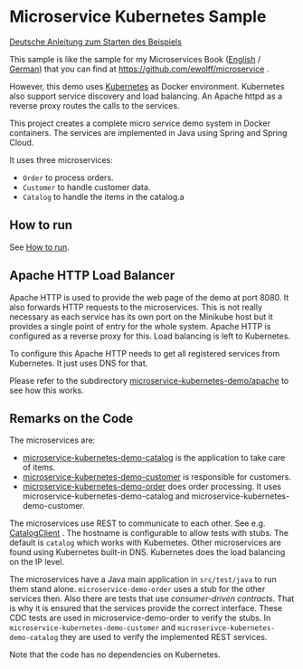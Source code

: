 Microservice Kubernetes Sample
=====================

[Deutsche Anleitung zum Starten des Beispiels](WIE-LAUFEN.md)

This sample is like the sample for my Microservices Book
 ([English](http://microservices-book.com/) /
 [German](http://microservices-buch.de/)) that you can find at
 https://github.com/ewolff/microservice .

However, this demo uses [Kubernetes](https://kubernetes.io/) as Docker
environment. Kubernetes also support service discovery and load
balancing. An Apache httpd as a reverse proxy routes the calls to the
services.

This project creates a complete micro service demo system in Docker
containers. The services are implemented in Java using Spring and
Spring Cloud.



It uses three microservices:
- `Order` to process orders.
- `Customer` to handle customer data.
- `Catalog` to handle the items in the catalog.a

How to run
---------

See [How to run](HOW-TO-RUN.md).


Apache HTTP Load Balancer
------------------------

Apache HTTP is used to provide the web page of the demo at
port 8080. It also forwards HTTP requests to the microservices. This
is not really necessary as each service has its own port on the
Minikube host but it provides a single point of entry for the whole system.
Apache HTTP is configured as a reverse proxy for this.
Load balancing is left to Kubernetes.

To configure this Apache HTTP needs to get all registered services from
Kubernetes. It just uses DNS for that.

Please refer to the subdirectory [microservice-kubernetes-demo/apache](microservice-kubernetes-demo/apache/) to see how this works.


Remarks on the Code
-------------------

The microservices are:

- [microservice-kubernetes-demo-catalog](microservice-kubernetes-demo/microservice-kubernetes-demo-catalog) is the application to take care of items.
- [microservice-kubernetes-demo-customer](microservice-kubernetes-demo/microservice-kubernetes-demo-customer) is responsible for customers.
- [microservice-kubernetes-demo-order](microservice-kubernetes-demo/microservice-kubernetes-demo-order) does order processing. It uses
  microservice-kubernetes-demo-catalog and microservice-kubernetes-demo-customer.

The microservices use REST to communicate to each other.
See e.g. [CatalogClient](microservice-kubernetes-demo/microservice-kubernetes-demo-order/src/main/java/com/ewolff/microservice/order/clients/CatalogClient.java) .
The hostname is configurable to allow tests with stubs.
The default is `catalog` which works with Kubernetes.
Other microservices are found using Kubernetes built-in DNS.
Kubernetes does the load balancing on the IP level.

The microservices have a Java main application in `src/test/java` to
run them stand alone. `microservice-demo-order` uses a stub for the
other services then. Also there are tests that use _consumer-driven
contracts_. That is why it is ensured that the services provide the
correct interface. These CDC tests are used in microservice-demo-order
to verify the stubs. In `microservice-kubernetes-demo-customer` and
`microserivce-kubernetes-demo-catalog` they are used to verify the implemented
REST services.

Note that the code has no dependencies on Kubernetes.
